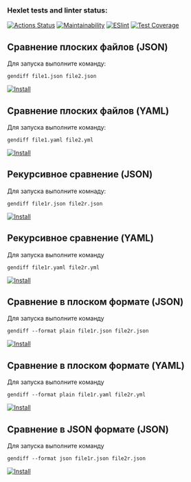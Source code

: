 ### Hexlet tests and linter status:
[![Actions Status](https://github.com/aelnko/frontend-project-lvl2/workflows/hexlet-check/badge.svg)](https://github.com/aelnko/frontend-project-lvl2/actions)
[![Maintainability](https://api.codeclimate.com/v1/badges/1c13612d246a82d15997/maintainability)](https://codeclimate.com/github/aelnko/frontend-project-lvl2/maintainability)
[![ESlint](https://github.com/aelnko/frontend-project-lvl2/actions/workflows/eslint.yml/badge.svg)](https://github.com/aelnko/frontend-project-lvl2/actions/workflows/eslint.yml)
[![Test Coverage](https://api.codeclimate.com/v1/badges/1c13612d246a82d15997/test_coverage)](https://codeclimate.com/github/aelnko/frontend-project-lvl2/test_coverage)
## Сравнение плоских файлов (JSON)
Для запуска выполните команду: 
``` 
gendiff file1.json file2.json
```
[![Install](https://asciinema.org/a/lM9X3cq16i8KRyG4GqbnCzu1e.svg)](https://asciinema.org/a/lM9X3cq16i8KRyG4GqbnCzu1e)
## Сравнение плоских файлов (YAML)
Для запуска выполните команду:
```
gendiff file1.yaml file2.yml
```
[![Install](https://asciinema.org/a/BZ9WweyModYl3wgHSqi86hwQK.svg)](https://asciinema.org/a/BZ9WweyModYl3wgHSqi86hwQK)
## Рекурсивное сравнение (JSON)
Для запуска выполните комнаду:
```
gendiff file1r.json file2r.json
```
[![Install](https://asciinema.org/a/X4oFZkInkoHjd0EErBAjy7L52.svg)](https://asciinema.org/a/X4oFZkInkoHjd0EErBAjy7L52)
## Рекурсивное сравнение (YAML)
Для запуска выполните команду
``` 
gendiff file1r.yaml file2r.yml
```
[![Install](https://asciinema.org/a/DzCntK1mUtQlBnu03VOWqONSD.svg)](https://asciinema.org/a/DzCntK1mUtQlBnu03VOWqONSD)
## Сравнение в плоском формате (JSON)
Для запуска выполните команду
```
gendiff --format plain file1r.json file2r.json
```
[![Install](https://asciinema.org/a/7sA6RIWbnQFzGXptRd4oy3NIE.svg)](https://asciinema.org/a/7sA6RIWbnQFzGXptRd4oy3NIE)
## Сравнение в плоском формате (YAML)
Для запуска выполните команду
```
gendiff --format plain file1r.yaml file2r.yml
```
[![Install](https://asciinema.org/a/VO5v3vPOYf2qCriVX9fLnkDxV.svg)](https://asciinema.org/a/VO5v3vPOYf2qCriVX9fLnkDxV)
## Сравнение в JSON формате (JSON)
Для запуска выполните команду
```
gendiff --format json file1r.json file2r.json
```
[![Install](https://asciinema.org/a/nJUZct9wlVwyAwJeFjtLoUks7.svg)](https://asciinema.org/a/nJUZct9wlVwyAwJeFjtLoUks7)
